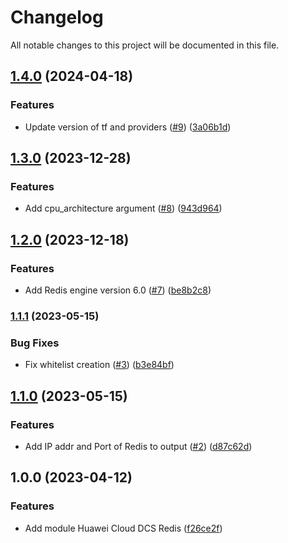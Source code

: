 # Changelog

All notable changes to this project will be documented in this file.

## [1.4.0](https://github.com/cloud-labs-infra/terraform-huaweicloud-dcs-redis/compare/v1.3.0...v1.4.0) (2024-04-18)


### Features

* Update version of tf and providers ([#9](https://github.com/cloud-labs-infra/terraform-huaweicloud-dcs-redis/issues/9)) ([3a06b1d](https://github.com/cloud-labs-infra/terraform-huaweicloud-dcs-redis/commit/3a06b1d6906284c3b39dccdca844919702be0477))

## [1.3.0](https://github.com/cloud-labs-infra/terraform-huaweicloud-dcs-redis/compare/v1.2.0...v1.3.0) (2023-12-28)


### Features

* Add cpu_architecture argument ([#8](https://github.com/cloud-labs-infra/terraform-huaweicloud-dcs-redis/issues/8)) ([943d964](https://github.com/cloud-labs-infra/terraform-huaweicloud-dcs-redis/commit/943d9642f2fd6e59393cade89df07503f94c7da2))

## [1.2.0](https://github.com/cloud-labs-infra/terraform-huaweicloud-dcs-redis/compare/v1.1.1...v1.2.0) (2023-12-18)


### Features

* Add Redis engine version 6.0 ([#7](https://github.com/cloud-labs-infra/terraform-huaweicloud-dcs-redis/issues/7)) ([be8b2c8](https://github.com/cloud-labs-infra/terraform-huaweicloud-dcs-redis/commit/be8b2c84769660b721993e5042524cb63332f951))

### [1.1.1](https://github.com/cloud-labs-infra/terraform-huaweicloud-dcs-redis/compare/v1.1.0...v1.1.1) (2023-05-15)


### Bug Fixes

* Fix whitelist creation ([#3](https://github.com/cloud-labs-infra/terraform-huaweicloud-dcs-redis/issues/3)) ([b3e84bf](https://github.com/cloud-labs-infra/terraform-huaweicloud-dcs-redis/commit/b3e84bf03e39e50cd12a4d2c67bea79c27c162e1))

## [1.1.0](https://github.com/cloud-labs-infra/terraform-huaweicloud-dcs-redis/compare/v1.0.0...v1.1.0) (2023-05-15)


### Features

* Add IP addr and Port of Redis to output ([#2](https://github.com/cloud-labs-infra/terraform-huaweicloud-dcs-redis/issues/2)) ([d87c62d](https://github.com/cloud-labs-infra/terraform-huaweicloud-dcs-redis/commit/d87c62da944c2b0d8e22cd496fb42d158e616143))

## 1.0.0 (2023-04-12)


### Features

* Add module Huawei Cloud DCS Redis ([f26ce2f](https://github.com/cloud-labs-infra/terraform-huaweicloud-dcs-redis/commit/f26ce2f2f0da4ba94ff2cf8a10164677bc26ee39))
